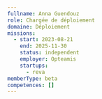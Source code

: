 ```yaml
---
fullname: Anna Guendouz
role: Chargée de déploiement
domaine: Déploiement
missions:
  - start: 2023-08-21
    end: 2025-11-30
    status: independent
    employer: Opteamis
    startups:
      - reva
memberType: beta
competences: []
---
```


